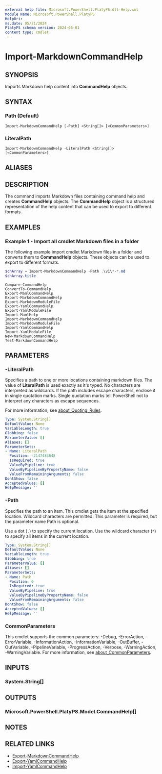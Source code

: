 ```yaml
---
external help file: Microsoft.PowerShell.PlatyPS.dll-Help.xml
Module Name: Microsoft.PowerShell.PlatyPS
HelpUri:
ms.date: 05/21/2024
PlatyPS schema version: 2024-05-01
content type: cmdlet
---
```


# Import-MarkdownCommandHelp

## SYNOPSIS

Imports Markdown help content into **CommandHelp** objects.

## SYNTAX

### Path (Default)

```
Import-MarkdownCommandHelp [-Path] <String[]> [<CommonParameters>]
```

### LiteralPath

```
Import-MarkdownCommandHelp -LiteralPath <String[]> [<CommonParameters>]
```

## ALIASES

## DESCRIPTION

The command imports Markdown files containing command help and creates **CommandHelp** objects. The
**CommandHelp** object is a structured representation of the help content that can be used to export
to different formats.

## EXAMPLES

### Example 1 - Import all cmdlet Markdown files in a folder

The following example import cmdlet Markdown files in a folder and converts them to **CommandHelp**
objects. These objects can be used to export to different formats.

```powershell
$chArray = Import-MarkdownCommandHelp -Path .\v1\*-*.md
$chArray.title
```

```Output
Compare-CommandHelp
ConvertTo-CommandHelp
Export-MamlCommandHelp
Export-MarkdownCommandHelp
Export-MarkdownModuleFile
Export-YamlCommandHelp
Export-YamlModuleFile
Import-MamlHelp
Import-MarkdownCommandHelp
Import-MarkdownModuleFile
Import-YamlCommandHelp
Import-YamlModuleFile
New-MarkdownCommandHelp
Test-MarkdownCommandHelp
```

## PARAMETERS

### -LiteralPath

Specifies a path to one or more locations containing markdown files. The value of **LiteralPath** is
used exactly as it's typed. No characters are interpreted as wildcards. If the path includes escape
characters, enclose it in single quotation marks. Single quotation marks tell PowerShell not to
interpret any characters as escape sequences.

For more information, see
[about_Quoting_Rules](/powershell/module/microsoft.powershell.core/about/about_CommonParameters).

```yaml
Type: System.String[]
DefaultValue: None
VariableLength: true
Globbing: false
ParameterValue: []
Aliases: []
ParameterSets:
- Name: LiteralPath
  Position: -2147483648
  IsRequired: true
  ValueByPipeline: true
  ValueByPipelineByPropertyName: false
  ValueFromRemainingArguments: false
DontShow: false
AcceptedValues: []
HelpMessage: ''
```

### -Path

Specifies the path to an item. This cmdlet gets the item at the specified location. Wildcard
characters are permitted. This parameter is required, but the parameter name Path is optional.

Use a dot (`.`) to specify the current location. Use the wildcard character (`*`) to specify all
items in the current location.

```yaml
Type: System.String[]
DefaultValue: None
VariableLength: true
Globbing: true
ParameterValue: []
Aliases: []
ParameterSets:
- Name: Path
  Position: 0
  IsRequired: true
  ValueByPipeline: true
  ValueByPipelineByPropertyName: false
  ValueFromRemainingArguments: false
DontShow: false
AcceptedValues: []
HelpMessage: ''
```

### CommonParameters

This cmdlet supports the common parameters: -Debug, -ErrorAction, -ErrorVariable,
-InformationAction, -InformationVariable, -OutBuffer, -OutVariable, -PipelineVariable,
-ProgressAction, -Verbose, -WarningAction, -WarningVariable. For more information, see
[about_CommonParameters](https://go.microsoft.com/fwlink/?LinkID=113216).

## INPUTS

### System.String[]

## OUTPUTS

### Microsoft.PowerShell.PlatyPS.Model.CommandHelp[]

## NOTES

## RELATED LINKS

- [Export-MarkdownCommandHelp](Export-MarkdownCommandHelp.md)
- [Export-YamlCommandHelp](Export-YamlCommandHelp.md)
- [Import-YamlCommandHelp](Import-YamlCommandHelp.md)

